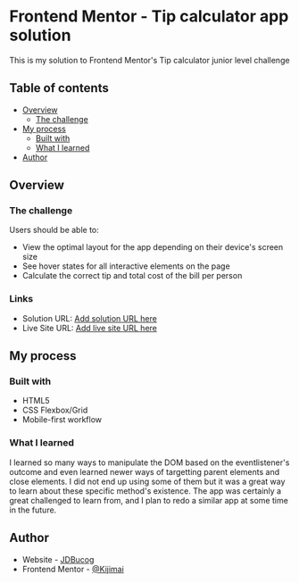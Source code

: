# Frontend Mentor - Tip calculator app solution

This is my solution to Frontend Mentor's Tip calculator junior level challenge

## Table of contents

- [Overview](#overview)
  - [The challenge](#the-challenge)
- [My process](#my-process)
  - [Built with](#built-with)
  - [What I learned](#what-i-learned)
- [Author](#author)

## Overview

### The challenge

Users should be able to:

- View the optimal layout for the app depending on their device's screen size
- See hover states for all interactive elements on the page
- Calculate the correct tip and total cost of the bill per person

### Links

- Solution URL: [Add solution URL here](https://github.com/Kijimai/tip-calculator-app)
- Live Site URL: [Add live site URL here](https://kijimai.github.io/tip-calculator-app/)

## My process

### Built with

- HTML5
- CSS Flexbox/Grid
- Mobile-first workflow

### What I learned

I learned so many ways to manipulate the DOM based on the eventlistener's outcome and even learned newer ways of targetting parent elements and close elements. 
I did not end up using some of them but it was a great way to learn about these specific method's existence. 
The app was certainly a great challenged to learn from, and I plan to redo a similar app at some time in the future.

## Author

- Website - [JDBucog](https://www.jdbucog.com)
- Frontend Mentor - [@Kijimai](https://www.frontendmentor.io/profile/Kijimai)
